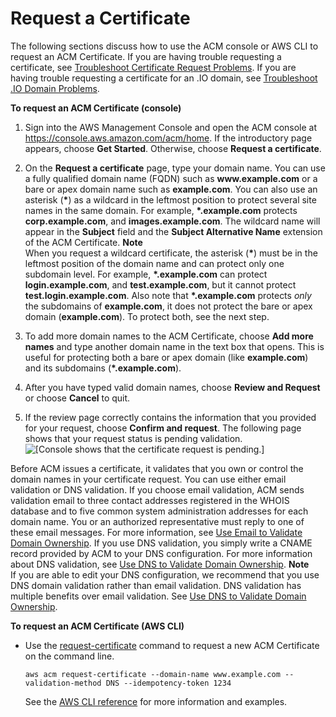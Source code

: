 # Request a Certificate<a name="gs-acm-request"></a>

The following sections discuss how to use the ACM console or AWS CLI to request an ACM Certificate\. If you are having trouble requesting a certificate, see [Troubleshoot Certificate Request Problems](troubleshooting-requests.md)\. If you are having trouble requesting a certificate for an \.IO domain, see [Troubleshoot \.IO Domain Problems](troubleshoot-iodomains.md)\.

**To request an ACM Certificate \(console\)**

1. Sign into the AWS Management Console and open the ACM console at [https://console\.aws\.amazon\.com/acm/home](https://console.aws.amazon.com/acm/home)\. If the introductory page appears, choose **Get Started**\. Otherwise, choose **Request a certificate**\. 

1. On the **Request a certificate** page, type your domain name\. You can use a fully qualified domain name \(FQDN\) such as **www\.example\.com** or a bare or apex domain name such as **example\.com**\. You can also use an asterisk \(**\***\) as a wildcard in the leftmost position to protect several site names in the same domain\. For example, **\*\.example\.com** protects **corp\.example\.com**, and **images\.example\.com**\. The wildcard name will appear in the **Subject** field and the **Subject Alternative Name** extension of the ACM Certificate\. 
**Note**  
When you request a wildcard certificate, the asterisk \(**\***\) must be in the leftmost position of the domain name and can protect only one subdomain level\. For example, **\*\.example\.com** can protect **login\.example\.com**, and **test\.example\.com**, but it cannot protect **test\.login\.example\.com**\. Also note that **\*\.example\.com** protects *only* the subdomains of **example\.com**, it does not protect the bare or apex domain \(**example\.com**\)\. To protect both, see the next step\.

1. To add more domain names to the ACM Certificate, choose **Add more names** and type another domain name in the text box that opens\. This is useful for protecting both a bare or apex domain \(like **example\.com**\) and its subdomains \(**\*\.example\.com**\)\.

1. After you have typed valid domain names, choose **Review and Request** or choose **Cancel** to quit\. 

1.  If the review page correctly contains the information that you provided for your request, choose **Confirm and request**\. The following page shows that your request status is pending validation\.   
![\[Console shows that the certificate request is pending.\]](http://docs.aws.amazon.com/acm/latest/userguide/images/acm-pending-validation-console.png)

   Before ACM issues a certificate, it validates that you own or control the domain names in your certificate request\. You can use either email validation or DNS validation\. If you choose email validation, ACM sends validation email to three contact addresses registered in the WHOIS database and to five common system administration addresses for each domain name\. You or an authorized representative must reply to one of these email messages\. For more information, see [Use Email to Validate Domain Ownership](gs-acm-validate-email.md)\. If you use DNS validation, you simply write a CNAME record provided by ACM to your DNS configuration\. For more information about DNS validation, see [Use DNS to Validate Domain Ownership](gs-acm-validate-dns.md)\. 
**Note**  
If you are able to edit your DNS configuration, we recommend that you use DNS domain validation rather than email validation\. DNS validation has multiple benefits over email validation\. See [Use DNS to Validate Domain Ownership](gs-acm-validate-dns.md)\. 

**To request an ACM Certificate \(AWS CLI\)**

+ Use the [request\-certificate](http://docs.aws.amazon.com/cli/latest/reference/acm/request-certificate.html) command to request a new ACM Certificate on the command line\. 

  ```
  aws acm request-certificate --domain-name www.example.com --validation-method DNS --idempotency-token 1234
  ```

  See the [AWS CLI reference](http://docs.aws.amazon.com/cli/latest/reference/acm/index.html) for more information and examples\.